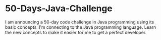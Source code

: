 # 50-Days-Java-Challenge
 I am announcing a 50-day code challenge in Java programming using its basic concepts. I'm connecting to the Java programming language. Learn the new concepts to make it easier for me to get a perfect developer.
